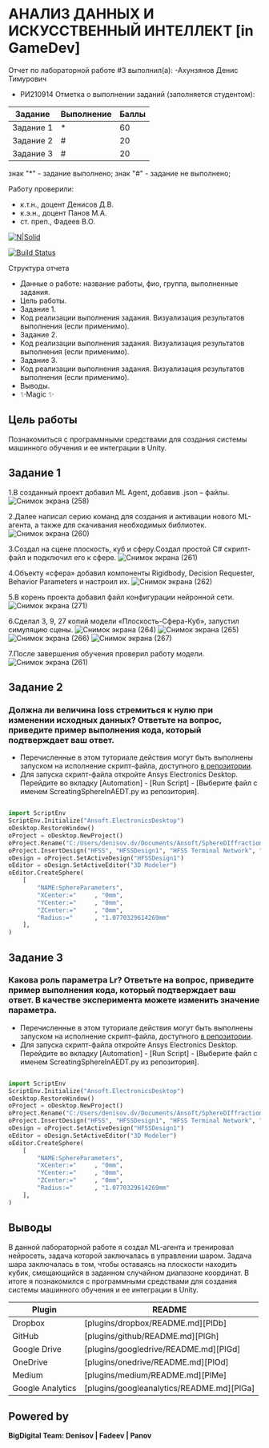 # АНАЛИЗ ДАННЫХ И ИСКУССТВЕННЫЙ ИНТЕЛЛЕКТ [in GameDev]
Отчет по лабораторной работе #3 выполнил(а):
-Ахунзянов Денис Тимурович
- РИ210914
Отметка о выполнении заданий (заполняется студентом):

| Задание | Выполнение | Баллы |
| ------ | ------ | ------ |
| Задание 1 | *| 60 |
| Задание 2 | # | 20 |
| Задание 3 | # | 20 |

знак "*" - задание выполнено; знак "#" - задание не выполнено;

Работу проверили:
- к.т.н., доцент Денисов Д.В.
- к.э.н., доцент Панов М.А.
- ст. преп., Фадеев В.О.

[![N|Solid](https://cldup.com/dTxpPi9lDf.thumb.png)](https://nodesource.com/products/nsolid)

[![Build Status](https://travis-ci.org/joemccann/dillinger.svg?branch=master)](https://travis-ci.org/joemccann/dillinger)

Структура отчета

- Данные о работе: название работы, фио, группа, выполненные задания.
- Цель работы.
- Задание 1.
- Код реализации выполнения задания. Визуализация результатов выполнения (если применимо).
- Задание 2.
- Код реализации выполнения задания. Визуализация результатов выполнения (если применимо).
- Задание 3.
- Код реализации выполнения задания. Визуализация результатов выполнения (если применимо).
- Выводы.
- ✨Magic ✨

## Цель работы
Познакомиться с программными средствами для создания системы машинного обучения и ее интеграции в Unity.

## Задание 1

1.В созданный проект добавил ML Agent, добавив .json – файлы.
![Снимок экрана (258)](https://user-images.githubusercontent.com/114305035/204092825-da0a9f36-1724-4442-92db-e0879c325a72.png)

2.Далее написал серию команд для создания и активации нового ML-агента, а также для скачивания необходимых библиотек.
![Снимок экрана (260)](https://user-images.githubusercontent.com/114305035/204092992-4719dc90-0023-42b5-9990-98a4ecdf6015.png)

3.Создал на сцене плоскость, куб и сферу.Создал простой C# скрипт-файл и подключил его к сфере.
![Снимок экрана (261)](https://user-images.githubusercontent.com/114305035/204093036-80a8e287-5e7b-4039-b26d-557ec783ccac.png)

4.Объекту «сфера» добавил компоненты Rigidbody, Decision Requester, Behavior Parameters и настроил их.
![Снимок экрана (262)](https://user-images.githubusercontent.com/114305035/204093095-9060897b-7ee3-42a5-9505-d61410edbb5e.png)

5.В корень проекта добавил файл конфигурации нейронной сети.
![Снимок экрана (271)](https://user-images.githubusercontent.com/114305035/204093244-e49ac30c-da06-4599-9f9a-e7039e22082b.png)

6.Сделал 3, 9, 27 копий модели «Плоскость-Сфера-Куб», запустил симуляцию сцены.
![Снимок экрана (264)](https://user-images.githubusercontent.com/114305035/204093329-cbeb70fb-0646-4007-9ba2-8bb4daa4a4cc.png)
![Снимок экрана (265)](https://user-images.githubusercontent.com/114305035/204093336-7243cc84-0dee-42a2-9507-ff63e8937ca8.png)
![Снимок экрана (266)](https://user-images.githubusercontent.com/114305035/204093345-d5b34588-571e-4275-9cfb-43af5664c1af.png)
![Снимок экрана (267)](https://user-images.githubusercontent.com/114305035/204093356-4403e31b-d7be-4ccb-a0d8-ceef09e41d49.png)

7.После завершения обучения проверил работу модели.
![Снимок экрана (261)](https://user-images.githubusercontent.com/114305035/204093036-80a8e287-5e7b-4039-b26d-557ec783ccac.png)




## Задание 2
### Должна ли величина loss стремиться к нулю при изменении исходных данных? Ответьте на вопрос, приведите пример выполнения кода, который подтверждает ваш ответ.

- Перечисленные в этом туториале действия могут быть выполнены запуском на исполнение скрипт-файла, доступного [в репозитории](https://github.com/Den1sovDm1triy/hfss-scripting/blob/main/ScreatingSphereInAEDT.py).
- Для запуска скрипт-файла откройте Ansys Electronics Desktop. Перейдите во вкладку [Automation] - [Run Script] - [Выберите файл с именем ScreatingSphereInAEDT.py из репозитория].

```py

import ScriptEnv
ScriptEnv.Initialize("Ansoft.ElectronicsDesktop")
oDesktop.RestoreWindow()
oProject = oDesktop.NewProject()
oProject.Rename("C:/Users/denisov.dv/Documents/Ansoft/SphereDIffraction.aedt", True)
oProject.InsertDesign("HFSS", "HFSSDesign1", "HFSS Terminal Network", "")
oDesign = oProject.SetActiveDesign("HFSSDesign1")
oEditor = oDesign.SetActiveEditor("3D Modeler")
oEditor.CreateSphere(
	[
		"NAME:SphereParameters",
		"XCenter:="		, "0mm",
		"YCenter:="		, "0mm",
		"ZCenter:="		, "0mm",
		"Radius:="		, "1.0770329614269mm"
	], 
)

```

## Задание 3
### Какова роль параметра Lr? Ответьте на вопрос, приведите пример выполнения кода, который подтверждает ваш ответ. В качестве эксперимента можете изменить значение параметра.

- Перечисленные в этом туториале действия могут быть выполнены запуском на исполнение скрипт-файла, доступного [в репозитории](https://github.com/Den1sovDm1triy/hfss-scripting/blob/main/ScreatingSphereInAEDT.py).
- Для запуска скрипт-файла откройте Ansys Electronics Desktop. Перейдите во вкладку [Automation] - [Run Script] - [Выберите файл с именем ScreatingSphereInAEDT.py из репозитория].

```py

import ScriptEnv
ScriptEnv.Initialize("Ansoft.ElectronicsDesktop")
oDesktop.RestoreWindow()
oProject = oDesktop.NewProject()
oProject.Rename("C:/Users/denisov.dv/Documents/Ansoft/SphereDIffraction.aedt", True)
oProject.InsertDesign("HFSS", "HFSSDesign1", "HFSS Terminal Network", "")
oDesign = oProject.SetActiveDesign("HFSSDesign1")
oEditor = oDesign.SetActiveEditor("3D Modeler")
oEditor.CreateSphere(
	[
		"NAME:SphereParameters",
		"XCenter:="		, "0mm",
		"YCenter:="		, "0mm",
		"ZCenter:="		, "0mm",
		"Radius:="		, "1.0770329614269mm"
	], 
)

```

## Выводы

В данной лабораторной работе я создал ML-агента и тренировал нейросеть, задача которой заключалась в управлении шаром. Задача шара заключалась в том, чтобы оставаясь на плоскости находить кубик, смещающийся в заданном случайном диапазоне координат.
В итоге я познакомился с программными средствами для создания системы машинного обучения и ее интеграции в Unity.

| Plugin | README |
| ------ | ------ |
| Dropbox | [plugins/dropbox/README.md][PlDb] |
| GitHub | [plugins/github/README.md][PlGh] |
| Google Drive | [plugins/googledrive/README.md][PlGd] |
| OneDrive | [plugins/onedrive/README.md][PlOd] |
| Medium | [plugins/medium/README.md][PlMe] |
| Google Analytics | [plugins/googleanalytics/README.md][PlGa] |

## Powered by

**BigDigital Team: Denisov | Fadeev | Panov**

